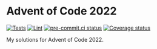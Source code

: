 # Advent of Code 2022

[![Tests](https://github.com/fepegar/advent-of-code-2022/actions/workflows/test.yml/badge.svg)](https://github.com/fepegar/advent-of-code-2022/actions/workflows/test.yml)
[![Lint](https://github.com/fepegar/advent-of-code-2022/actions/workflows/lint.yml/badge.svg)](https://github.com/fepegar/advent-of-code-2022/actions/workflows/lint.yml)
[![pre-commit.ci status](https://results.pre-commit.ci/badge/github/fepegar/advent-of-code-2022/main.svg)](https://results.pre-commit.ci/latest/github/fepegar/advent-of-code-2022/main)
[![Coverage status](https://codecov.io/gh/fepegar/advent-of-code-2022/branch/main/graphs/badge.svg)](https://codecov.io/github/fepegar/advent-of-code-2022)

My solutions for Advent of Code 2022.
